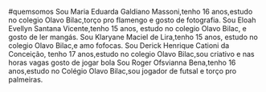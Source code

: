 #quemsomos
Sou Maria Eduarda Galdiano Massoni,tenho 16 anos,estudo no colegio Olavo Bilac,torço pro flamengo e gosto de fotografia.
Sou Eloah Evellyn Santana Vicente,tenho 15 anos, estudo no colegio Olavo Bilac, e gosto de ler mangás.
Sou Klaryane Maciel de Lira,tenho 15 anos, estudo no colegio Olavo Bilac,e amo fofocas.
Sou Derick Henrique Cationi da Conceição, tenho 17 anos,estudo no colegio Olavo Bilac,sou criativo e nas horas vagas gosto de jogar bola
Sou Roger Ofsvianna Bena,tenho 16 anos,estudo no Colégio Olavo Bilac,sou jogador de futsal e torço pro palmeiras.
